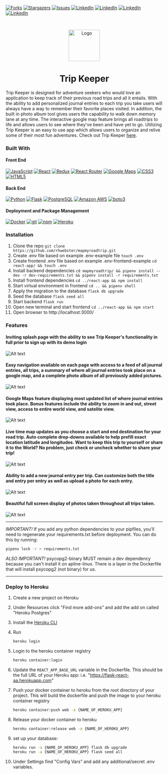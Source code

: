 [![Forks][forks-shield]][forks-url]
[![Stargazers][stars-shield]][stars-url]
[![Issues][issues-shield]][issues-url]
[![LinkedIn][linkedin-shield]][linkedin-url3]
[![LinkedIn][linkedin-shield]][linkedin-url1]
[![LinkedIn][linkedin-shield]][linkedin-url2]
[![LinkedIn][linkedin-shield]][linkedin-url]
<!--ReactSkipperStart -->

<br />
<p align="center">
  <a href="https://map-my-road-trip.herokuapp.com/login">
    <img src="https://raw.githubusercontent.com/rhwebster/mapmyroadtrip/main/react-app/public/images/map.png"  alt="Logo" width="auto" height="100">
  </a>
  
<h1 align="center"> Trip Keeper </h1>

Trip Keeper is designed for adventure seekers who would love an application to keep track of their previous road trips and all it entails. With the ability to add personalized journal entries to each trip you take users will always have a way to remember their favorite places visited. In addition, the built in photo album tool gives users the capability to walk down memory lane at any time. The interactive google map feature brings all roadtrips to life and allows users to see where they've been and have yet to go. Utilizing Trip Keeper is an easy to use app which allows users to organize and relive some of their most fun adventures. Check out Trip Keeper [here](https://map-my-road-trip.herokuapp.com/).

### Built With

#### Front End

<a href="https://www.javascript.com/"><img alt="JavaScript" src="https://img.shields.io/badge/-JavaScript-F7DF1E?style=flat-square&logo=JavaScript&logoColor=black" /></a>
<a href="https://reactjs.org/"><img alt="React" src="https://img.shields.io/badge/-React-61DAFB?style=flat-square&logo=react&logoColor=black" /></a>
<a href="https://redux.js.org/"><img alt="Redux" src="https://img.shields.io/badge/-Redux-764ABC?style=flat-square&logo=Redux&logoColor=white" /></a>
<a href="https://reactrouter.com/"><img alt="React Router" src="https://img.shields.io/badge/-React%20Router-CA4245?style=flat-square&logo=React-Router&logoColor=white" /></a>
<a href="https://developers.google.com/maps"><img alt="Google Maps" src="https://img.shields.io/badge/-Google%20Maps-4285F4?style=flat-square&logo=Google%20Maps&logoColor=white" /></a>
<a href="https://devdocs.io/css/"><img alt="CSS3" src="https://img.shields.io/badge/-CSS3%20-61DAFB?style=flat-square&logo=CSS3&logoColor=white&color=brightgreen"/></a>
<a href="https://devdocs.io/html/"><img alt="HTML5" src="https://img.shields.io/badge/-HTML5%20-61DAFB?style=flat-square&logo=HTML5&logoColor=white&color=blue"/></a>


#### Back End

<a href="https://www.python.org/"><img alt="Python" src="https://img.shields.io/badge/-Python-3776AB?style=flat-square&logo=Python&logoColor=white&" /></a>
<a href="https://flask.palletsprojects.com/en/1.1.x/"><img alt="Flask" src="https://img.shields.io/badge/-Flask-000000?style=flat-square&logo=Flask&logoColor=white" /></a>
<a href="https://www.postgresql.org/"><img alt="PostgreSQL" src="https://img.shields.io/badge/-PostgreSQL-336791?style=flat-square&logo=PostgreSQL&logoColor=white" /></a>
<a href="https://aws.amazon.com/"><img alt="Amazon AWS" src="https://img.shields.io/badge/-Amazon%20AWS-232F3E?style=flat-square&logo=Amazon%20AWS&logoColor=white" /></a>
<a href="https://boto3.amazonaws.com/v1/documentation/api/latest/reference/services/s3.html"><img alt="boto3" src="https://img.shields.io/badge/-boto3-000000?style=flat-square&logo=boto3&logoColor=yellow&color=yellow" /></a>


#### Deployment and Package Management

<a href="https://docker.com/"><img alt="Docker" src="https://img.shields.io/badge/-Docker-2496ED?style=flat-square&logo=Docker&logoColor=white" /></a>
<a href="#"><img alt="git" src="https://img.shields.io/badge/-Git-F05032?style=flat-square&logo=git&logoColor=white" /></a>
<a href="https://www.npmjs.com/"><img alt="npm" src="https://img.shields.io/badge/-NPM-CB3837?style=flat-square&logo=npm&logoColor=white" /></a>
<a href="https://heroku.com/"><img alt="Heroku" src="https://img.shields.io/badge/-Heroku-430098?style=flat-square&logo=Heroku&logoColor=white" /></a>

### Installation

1. Clone the repo `git clone https://github.com/rhwebster/mapmyroadtrip.git`
2. Create .env file based on example .env-example file `touch .env`
3. Create frontend .env file based on example .env-frontend-example `cd react-app/ && touch .env`
4. Install backend dependencies `cd mapmyroadtrip/ && pipenv install --dev -r dev-requirements.txt && pipenv install -r requirements.txt`
5. Install frontend dependencies `cd ../react-app && npm install`
6. Start virtual environment in frontend `cd .. && pipenv shell`
7. Apply the migration to the database `flask db upgrade`
8. Seed the database `flask seed all`
9. Start backend `flask run`
10. Open new terminal and start frontend `cd ../react-app && npm start`
11. Open browser to http://localhost:3000/

### Features
#### Inviting splash page with the ability to see Trip Keeper's functionality in full prior to sign up with its demo login
![Alt text](https://raw.githubusercontent.com/rhwebster/mapmyroadtrip/main/react-app/public/images/home.png)

#### Easy navigation available on each page with access to a feed of all journal entries, all trips, a summary of where all journal entries took place on a google map, and a complete photo album of all previously added pictures. 
![Alt text](https://raw.githubusercontent.com/rhwebster/mapmyroadtrip/main/react-app/public/images/dashboard.png)

#### Google Maps feature displaying most updated list of where journal entries took place. Bonus features include the ability to zoom in and out, street view, access to entire world view, and satelite view.
![Alt text](https://raw.githubusercontent.com/rhwebster/mapmyroadtrip/main/react-app/public/images/allEntriesMap.png)

#### Live time map updates as you choose a start and end destination for your road trip. Auto complete drop-downs available to help prefill exact location latitude and longitudes. Want to keep this trip to yourself or share it to the World? No problem, just check or uncheck whether to share your trip! 
![Alt text](https://raw.githubusercontent.com/rhwebster/mapmyroadtrip/main/react-app/public/images/newTripEntry.png)

#### Ability to add a new journal entry per trip. Can customize both the title and entry per entry as well as upload a photo for each entry.
![Alt text](https://raw.githubusercontent.com/rhwebster/mapmyroadtrip/main/react-app/public/images/newJournalEntry.png)

#### Beautiful full screen display of photos taken throughout all trips taken.
![Alt text](https://raw.githubusercontent.com/rhwebster/mapmyroadtrip/main/react-app/public/images/photoAlbum.png)

***
*IMPORTANT!*
   If you add any python dependencies to your pipfiles, you'll need to regenerate your requirements.txt before deployment.
   You can do this by running:

   ```bash
   pipenv lock -r > requirements.txt
   ```

*ALSO IMPORTANT!*
   psycopg2-binary MUST remain a dev dependency because you can't install it on apline-linux.
   There is a layer in the Dockerfile that will install psycopg2 (not binary) for us.
***

### Deploy to Heroku

1. Create a new project on Heroku
2. Under Resources click "Find more add-ons" and add the add on called "Heroku Postgres"
3. Install the [Heroku CLI](https://devcenter.heroku.com/articles/heroku-command-line)
4. Run

   ```bash
   heroku login
   ```

5. Login to the heroku container registry

   ```bash
   heroku container:login
   ```

6. Update the `REACT_APP_BASE_URL` variable in the Dockerfile.
   This should be the full URL of your Heroku app: i.e. "https://flask-react-aa.herokuapp.com"
7. Push your docker container to heroku from the root directory of your project.
   This will build the dockerfile and push the image to your heroku container registry

   ```bash
   heroku container:push web -a {NAME_OF_HEROKU_APP}
   ```

8. Release your docker container to heroku

   ```bash
   heroku container:release web -a {NAME_OF_HEROKU_APP}
   ```

9. set up your database:

   ```bash
   heroku run -a {NAME_OF_HEROKU_APP} flask db upgrade
   heroku run -a {NAME_OF_HEROKU_APP} flask seed all
   ```

10. Under Settings find "Config Vars" and add any additional/secret .env variables.

[contributors-shield]: https://img.shields.io/github/contributors/rhwebster/mapmyroadtrip.svg?style=for-the-badge
[contributors-url]: https://github.com/rhwebster/mapmyroadtrip/graphs/contributors
[forks-shield]: https://img.shields.io/github/forks/rhwebster/mapmyroadtrip.svg?style=for-the-badge
[forks-url]: https://github.com/rhwebster/mapmyroadtrip/network/members
[stars-shield]: https://img.shields.io/github/stars/rhwebster/mapmyroadtrip.svg?style=for-the-badge
[stars-url]: https://github.com/rhwebster/mapmyroadtrip/stargazers
[issues-shield]: https://img.shields.io/github/issues/rhwebster/mapmyroadtrip.svg?style=for-the-badge
[issues-url]: https://github.com/rhwebster/mapmyroadtrip/issues
[linkedin-shield]: https://img.shields.io/badge/-LinkedIn-black.svg?style=for-the-badge&logo=linkedin&colorB=555
[linkedin-url3]: https://www.linkedin.com/in/samantha-butler-410675178/
[linkedin-url1]: https://www.linkedin.com/in/ryan-webster-a784509b/
[linkedin-url2]: https://www.linkedin.com/in/ahdari-scott-916225117/
[linkedin-url]: https://www.linkedin.com/in/autumnwiggins/



